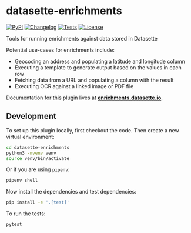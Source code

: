 # datasette-enrichments

[![PyPI](https://img.shields.io/pypi/v/datasette-enrichments.svg)](https://pypi.org/project/datasette-enrichments/)
[![Changelog](https://img.shields.io/github/v/release/simonw/datasette-enrichments?include_prereleases&label=changelog)](https://github.com/simonw/datasette-enrichments/releases)
[![Tests](https://github.com/simonw/datasette-enrichments/workflows/Test/badge.svg)](https://github.com/simonw/datasette-enrichments/actions?query=workflow%3ATest)
[![License](https://img.shields.io/badge/license-Apache%202.0-blue.svg)](https://github.com/simonw/datasette-enrichments/blob/main/LICENSE)

Tools for running enrichments against data stored in Datasette

Potential use-cases for enrichments include:

- Geocoding an address and populating a latitude and longitude column
- Executing a template to generate output based on the values in each row
- Fetching data from a URL and populating a column with the result
- Executing OCR against a linked image or PDF file

Documentation for this plugin lives at **[enrichments.datasette.io](https://enrichments.datasette.io/)**.

## Development

To set up this plugin locally, first checkout the code. Then create a new virtual environment:
```bash
cd datasette-enrichments
python3 -mvenv venv
source venv/bin/activate
```
Or if you are using `pipenv`:
```bash
pipenv shell
```
Now install the dependencies and test dependencies:
```bash
pip install -e '.[test]'
```
To run the tests:
```bash
pytest
```